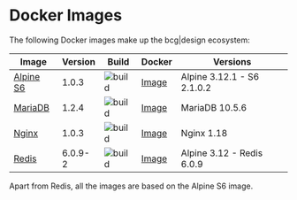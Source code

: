 # Docker Images

The following Docker images make up the bcg|design ecosystem:

Image | Version | Build | Docker | Versions
--- | --- | --- | --- | ---
[Alpine S6](https://github.com/bencgreen/docker-alpine-s6) | 1.0.3 | ![build](https://github.com/bencgreen/docker-alpine-s6/workflows/build/badge.svg) | [Image](https://hub.docker.com/r/bcgdesign/alpine-s6) | Alpine 3.12.1 - S6 2.1.0.2
[MariaDB](https://github.com/bencgreen/docker-mariadb) | 1.2.4 | ![build](https://github.com/bencgreen/docker-mariadb/workflows/build/badge.svg) | [Image](https://hub.docker.com/r/bcgdesign/mariadb) | MariaDB 10.5.6
[Nginx](https://github.com/bencgreen/docker-nginx) | 1.0.3 | ![build](https://github.com/bencgreen/docker-nginx/workflows/build/badge.svg) | [Image](https://hub.docker.com/r/bcgdesign/nginx) | Nginx 1.18
[Redis](https://github.com/bencgreen/docker-redis) | 6.0.9-2 | ![build](https://github.com/bencgreen/docker-redis/workflows/build/badge.svg) | [Image](https://hub.docker.com/r/bcgdesign/redis) | Alpine 3.12 - Redis 6.0.9

Apart from Redis, all the images are based on the Alpine S6 image.